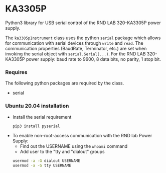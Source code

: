 # KA3305P
Python3 library for USB serial control of the RND LAB 320-KA3305P power supply.

The `ka3305pInstrument` class uses the python `serial` package which allows for communication with serial devices through `write` and `read`. The communication properties (BaudRate, Terminator, etc.) are set when invoking the serial object with `serial.Serial(...)`. For the RND LAB 320-KA3305P power supply: baud rate to 9600, 8 data bits, no parity, 1 stop bit. 

### Requires
The following python packages are required by the class. 

* serial

### Ubuntu 20.04 installation
* Install the serial requirement
    ```bash
    pip3 install pyserial
    ```
* To enable non-root-access communication with the RND lab Power Supply:
    * Find out the USERNAME using the `whoami` command
    * Add user to the "tty and "dialout" groups 
    ```bash
    usermod -a -G dialout USERNAME
    usermod -a -G tty USERNAME
    ```

